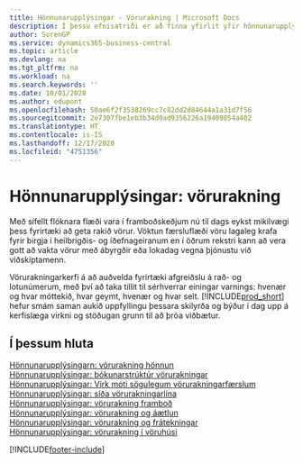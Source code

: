```yaml
---
title: Hönnunarupplýsingar - Vörurakning | Microsoft Docs
description: Í þessu efnisatriði er að finna yfirlit yfir hönnunarupplýsingar fyrir vörurakningu.
author: SorenGP
ms.service: dynamics365-business-central
ms.topic: article
ms.devlang: na
ms.tgt_pltfrm: na
ms.workload: na
ms.search.keywords: ''
ms.date: 10/01/2020
ms.author: edupont
ms.openlocfilehash: 50ae6f2f3538269cc7c82dd2d84644a1a31d7f56
ms.sourcegitcommit: 2e7307fbe1eb3b34d0ad9356226a19409054a402
ms.translationtype: HT
ms.contentlocale: is-IS
ms.lasthandoff: 12/17/2020
ms.locfileid: "4751356"
---
```

# <a name="design-details-item-tracking"></a>Hönnunarupplýsingar: vörurakning
Með sífellt flóknara flæði vara í framboðskeðjum nú til dags eykst mikilvægi þess fyrirtæki að geta rakið vörur. Vöktun færsluflæði vöru lagaleg krafa fyrir birgja í heilbrigðis- og íðefnageiranum en í öðrum rekstri kann að vera gott að vakta vörur með ábyrgðir eða lokadag vegna þjónustu  við viðskiptamenn.  

Vörurakningarkerfi á að auðvelda fyrirtæki afgreiðslu á rað- og lotunúmerum, með því að taka tillit til sérhverrar einingar varnings: hvenær og hvar móttekið, hvar geymt, hvenær og hvar selt. [!INCLUDE[prod_short](includes/prod_short.md)] hefur smám saman aukið uppfyllingu þessara skilyrða og býður í dag upp á kerfislæga virkni og stöðugan grunn til að þróa viðbætur.  

## <a name="in-this-section"></a>Í þessum hluta  
[Hönnunarupplýsingarn: vörurakning hönnun](design-details-item-tracking-design.md)  
[Hönnunarupplýsingar: bókunarstrúktúr vörurakningar](design-details-item-tracking-posting-structure.md)  
[Hönnunarupplýsingar: Virk móti sögulegum vörurakningarfærslum](design-details-active-versus-historic-item-tracking-entries.md)  
[Hönnunarupplýsingar: síða vörurakningarlína](design-details-item-tracking-lines-window.md)  
[Hönnunarupplýsingar: vörurakning framboð](design-details-item-tracking-availability.md)  
[Hönnunarupplýsingar: vörurakning og áætlun](design-details-item-tracking-and-planning.md)  
[Hönnunarupplýsingar: vörurakning og frátekningar](design-details-item-tracking-and-reservations.md)  
[Hönnunarupplýsingar: vörurakning í vöruhúsi](design-details-item-tracking-in-the-warehouse.md)


[!INCLUDE[footer-include](includes/footer-banner.md)]